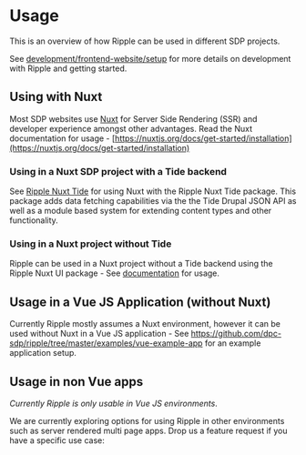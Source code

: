 # Usage

This is an overview of how Ripple can be used in different SDP projects.

See [development/frontend-website/setup](/sdp-docs/development/frontend-website/creating-a-new-project) for more details on development with Ripple and getting started.

## Using with Nuxt

Most SDP websites use [Nuxt](https://nuxtjs.org/) for Server Side Rendering (SSR) and developer experience amongst other advantages. Read the Nuxt documentation for usage - [https://nuxtjs.org/docs/get-started/installation](https://nuxtjs.org/docs/get-started/installation)

### Using in a Nuxt SDP project with a Tide backend

See [Ripple Nuxt Tide](./packages/ripple-nuxt-tide.md) for using Nuxt with the Ripple Nuxt Tide package. This package adds data fetching capabilities via the the Tide Drupal JSON API as well as a module based system for extending content types and other functionality.

### Using in a Nuxt project without Tide

Ripple can be used in a Nuxt project without a Tide backend using the Ripple Nuxt UI package - See [documentation](./packages/index.md) for usage.

## Usage in a Vue JS Application (without Nuxt)

Currently Ripple mostly assumes a Nuxt environment, however it can be used without Nuxt in a Vue JS application - See https://github.com/dpc-sdp/ripple/tree/master/examples/vue-example-app for an example application setup.

## Usage in non Vue apps

*Currently Ripple is only usable in Vue JS environments*.

We are currently exploring options for using Ripple in other environments such as server rendered multi page apps. Drop us a feature request if you have a specific use case: 